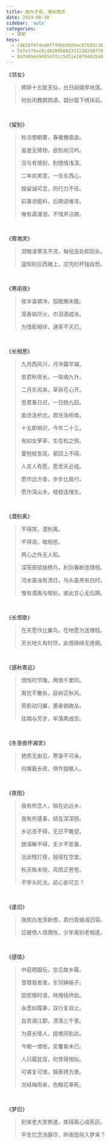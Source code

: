 ```yaml
---
title: 居大不易，湘水殇灵
date: 2019-06-30
sidebar: 'auto'
categories:
  - 随笔
keys:
  - c965bf9f4ed8fff0bb9b85ec0fb93c38
  - 5d7e379ac8cd6289b082331228258ff0
  - 8a768b6e948543fcc5d51e18f9482ba9
---
```


<p></p><p>《邻女》</p><blockquote><p>娉婷十五胜天仙，白日姮娥旱地莲。</p><p>何处闲教鹦鹉语，碧纱窗下绣床前。</p></blockquote><p><br></p><p>《留别》
</p><blockquote><p>秋凉卷朝簟，春暖撤夜衾。
</p><p>虽是无情物，欲别尚沉吟。
</p><p>况与有情别，别随情浅深。
</p><p>二年欢笑意，一旦东西心。
</p><p>独留诚可念，同行力不任。
</p><p>前事讵能料，后期谅难寻。
</p><p>唯有潺湲泪，不惜共沾襟。</p></blockquote>
<p></p><p><br></p><p>《寄湘灵》</p><blockquote><p>泪眼凌寒冻不流，每经高处即回头。</p><p>遥知别后西楼上，应凭栏杆独自愁。
</p></blockquote><p><br></p><p>《寒闺夜》</p><blockquote><p>夜半衾裯冷，孤眠懒未能。</p><p>笼香销尽火，巾泪滴成冰。</p><p>为惜影相伴，通宵不灭灯。
</p></blockquote><p><br></p><p>《长相思》</p><blockquote><p>九月西风兴，月冷露华凝。</p><p>思君秋夜长，一夜魂九升。</p><p>二月东风来，草拆花心开。</p><p>思君春日迟，一日肠九回。</p><p>妾住洛桥北，君住洛桥南。</p><p>十五即相识，今年二十三。</p><p>有如女萝草，生在松之侧。</p><p>蔓短枝苦高，萦回上不得。</p><p>人言人有愿，愿至天必成。</p><p>愿作远方兽，步步比肩行。</p><p>愿作深山木，枝枝连理生。
</p><p></p></blockquote><br><p></p><p>《潜别离》</p><blockquote><p>不得哭，潜别离。</p><p>不得语，暗相思。</p><p>两心之外无人知。</p><p>深笼夜锁独栖鸟，利剑春断连理枝。</p><p>河水虽浊有清日，乌头虽黑有白时。</p><p>惟有潜离与暗别，彼此甘心无后期。
</p></blockquote><p><br></p><p>《长恨歌》
</p><blockquote><p>在天愿作比翼鸟，在地愿为连理枝。&nbsp;<br></p><p>天长地久有时尽，此恨绵绵无绝期。</p></blockquote>
<p></p><p><br></p><p>《感秋寄远》</p><blockquote><p>惆怅时节晚，两情千里同。</p><p>离忧不散处，庭树正秋风。</p><p>燕影动归翼，蕙香销故丛。</p><p>佳期与芳岁，牢落两成空。
</p></blockquote><p><br></p><p>《冬至夜怀湘灵》</p><blockquote><p>艳质无由见，寒衾不可亲。</p><p>何堪最长夜，俱作独眠人。
</p></blockquote><p><br></p><p>《夜雨》
</p><blockquote><p>我有所念人，隔在远远乡。</p><p>我有所感事，结在深深肠。</p><p>乡远去不得，无日不瞻望。</p><p>肠深解不得，无夕不思量。</p><p>况此残灯夜，独宿在空堂。</p><p>秋天殊未晓，风雨正苍苍。</p><p>不学头陀法，前心安可忘？</p></blockquote>
<p></p><p><br></p><p>《逢旧》
</p><blockquote><p>我梳白发添新恨，君扫青蛾减旧容。
</p><p>应被傍人怪惆怅，少年离别老相逢。</p></blockquote>
<p></p><p><br></p><p>《感情》
</p><p></p><blockquote>中庭晒服玩，忽见故乡履。&nbsp;<p></p><p>昔赠我者谁，东邻婵娟子。</p><p>因思赠时语，特用结终始。&nbsp;</p><p>永愿如履綦，双行复双止。&nbsp;</p><p>自吾谪江郡，漂荡三千里。&nbsp;</p><p>为感长情人，提携同到此。&nbsp;</p><p>今朝一惆怅，反覆看未已。&nbsp;</p><p>人只履犹双，何曾得相似。&nbsp;</p><p>可嗟复可惜，锦表绣为里。&nbsp;</p><p>况经梅雨来，色黯花草死。</p></blockquote>
<p></p><p><br></p><p>《梦旧》
</p><p></p><blockquote>别来老大苦修道，炼得离心成死灰。
<p></p><p></p><p>平生忆念消磨尽，昨夜因何入梦来？</p></blockquote>
<p></p><p><br></p>
